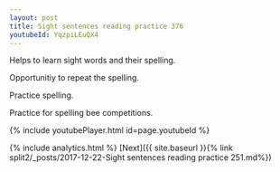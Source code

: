 ```yaml
---
layout: post
title: Sight sentences reading practice 376
youtubeId: YqzpiLEuQX4
---
```

 
 
Helps to learn sight words and their spelling.

Opportunitiy to repeat the spelling. 

Practice spelling. 
 
Practice for spelling bee competitions. 
 
{% include youtubePlayer.html id=page.youtubeId %}
 
 
{% include analytics.html %} 
[Next]({{ site.baseurl }}{% link  split2/_posts/2017-12-22-Sight sentences reading practice 251.md%})
 
